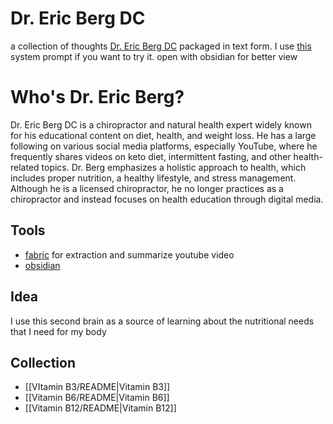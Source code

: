 # Dr. Eric Berg DC

a collection of thoughts [Dr. Eric Berg DC](https://www.youtube.com/@Drberg) packaged in text form. I use [this](./system.md) system prompt if you want to try it. open with obsidian for better view


# Who's Dr. Eric Berg?
Dr. Eric Berg DC is a chiropractor and natural health expert widely known for his educational content on diet, health, and weight loss. He has a large following on various social media platforms, especially YouTube, where he frequently shares videos on keto diet, intermittent fasting, and other health-related topics. Dr. Berg emphasizes a holistic approach to health, which includes proper nutrition, a healthy lifestyle, and stress management. Although he is a licensed chiropractor, he no longer practices as a chiropractor and instead focuses on health education through digital media.

## Tools
- [fabric](https://github.com/danielmiessler/fabric) for extraction and summarize youtube video
- [obsidian](https://obsidian.md/) 


## Idea
I use this second brain as a source of learning about the nutritional needs that I need for my body


## Collection

- [[VItamin B3/README|Vitamin B3]]
- [[Vitamin B6/README|Vitamin B6]]
- [[Vitamin B12/README|Vitamin B12]]
